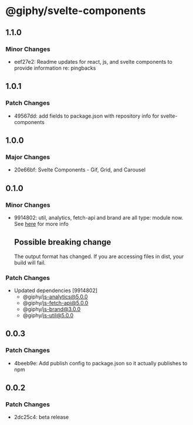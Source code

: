 # @giphy/svelte-components

## 1.1.0

### Minor Changes

-   eef27e2: Readme updates for react, js, and svelte components to provide information re: pingbacks

## 1.0.1

### Patch Changes

-   49567dd: add fields to package.json with repository info for svelte-components

## 1.0.0

### Major Changes

-   20e66bf: Svelte Components - Gif, Grid, and Carousel

## 0.1.0

### Minor Changes

-   9914802: util, analytics, fetch-api and brand are all type: module now. See [here](https://github.com/Giphy/giphy-js/pull/391#issue-1770394467) for more info

    ## Possible breaking change

    The output format has changed. If you are accessing files in dist, your build will fail.

### Patch Changes

-   Updated dependencies [9914802]
    -   @giphy/js-analytics@5.0.0
    -   @giphy/js-fetch-api@5.0.0
    -   @giphy/js-brand@3.0.0
    -   @giphy/js-util@5.0.0

## 0.0.3

### Patch Changes

-   4beeb9e: Add publish config to package.json so it actually publishes to npm

## 0.0.2

### Patch Changes

-   2dc25c4: beta release
